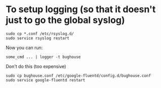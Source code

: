 # To setup logging (so that it doesn't just to go the global syslog)
```
sudo cp *.conf /etc/rsyslog.d/
sudo service rsyslog restart
```

Now you can run:
```
some_cmd ... | logger -t bughouse
```

Don't do this (too expensive)
```
sudo cp bughouse.conf /etc/google-fluentd/config.d/bughouse.conf
sudo service google-fluentd restart
```
